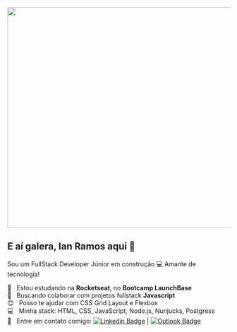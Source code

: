 <img width="1500px" height="500px" src="https://github.com/i-ramoss/i-ramoss/blob/master/banner.png">


## E aí galera, Ian Ramos aqui 👋 
Sou um FullStack Developer Júnior em construção :computer:
Amante de tecnologia!

 :rocket:  &nbsp; Estou estudando na **Rocketseat**, no **Bootcamp LaunchBase**
 <br/> :purple_heart: &nbsp; Buscando colaborar com projetos fullstack **Javascript**
 <br/> :blush: &nbsp; Posso te ajudar com CSS Grid Layout e Flexbox
 <br/> :computer: &nbsp; Minha stack: HTML, CSS, JavaScript, Node.js, Nunjucks, Postgress 
 <br/> :email: &nbsp; Entre em contato comigo: [![Linkedin Badge](https://img.shields.io/badge/-IanRamos-blue?style=flat-square&logo=Linkedin&logoColor=white&link=https://https://www.linkedin.com/in/ian-ramos/)](https://www.linkedin.com/in/ian-ramos/) 
| 
[![Outlook Badge](https://img.shields.io/badge/Outlook-IanRamos-blue)](mailto:ianramossantos@hotmail.com)


